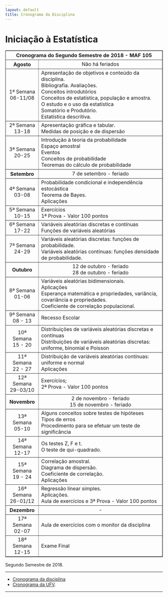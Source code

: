 ```yaml
---
layout: default
title: Cronograma da Disciplina
---
```


<h1 class="pageTitle">Iniciação à Estatística</h1>

<DIV align="center"><CENTER>
<TABLE border="1" cellpadding="5" cellspacing="0">

<tr>
    <th colspan="2" align="center">Cronograma do Segundo Semestre de 2018 - MAF 105</th>
</tr>

<tr>
    <TH>Agosto</TH>
    <td valign="center" align="center">Não há feriados </td>
</tr>

<tr>
<td valign="center" align="center"> 1ª Semana<BR>
06-11/08<BR>
         </td>  
          <td valign="center" align="left">  Apresentação de objetivos e conteúdo da disciplina.<BR>
  Bibliografia. Avaliações.<BR>
	Conceitos introdutórios<BR>
	Conceitos de estatística, população e amostra.<BR>
	O estudo e o uso da estatística<BR>
	Somatório e Produtório.<BR>
	Estatística descritiva.<BR>
  </td>
</tr>
  
<tr>
 <td valign="center" align="center"> 2ª Semana<BR>
 13-18<BR>
 </td>  
 <td valign="center" align="left"> 	Apresentação gráfica e tabular.<BR>
	Medidas de posição e de dispersão<BR>
  </td>
</tr>
 
<tr>
 <td valign="center" align="center"> 3ª Semana<BR>
 20-25<BR>
 </td>  
 <td valign="center" align="left"> 	Introdução à teoria da probabilidade<BR>
 Espaço amostral<BR>
 Eventos<BR>
 Conceitos de probabilidade<BR>
 Teoremas do cálculo de probabilidade<BR>
 </td>
</tr>

<tr>
 <TH>Setembro</TH> 
 <td valign="center" align="center"> 7 de setembro - feriado </td>
</tr>

<tr>
 <td valign="center" align="center"> 4ª Semana<BR>
 03-08<BR>
 </td>  
 <td valign="center" align="left"> 	Probabilidade condicional e independência estocástica<BR>
 Teorema de Bayes.<BR>
 Aplicações<BR>
 </td>
</tr>

<tr>
 <td valign="center" align="center"> 5ª Semana<BR>
 10-15<BR>
 </td>  
 <td valign="center" align="left"> 	Exercícios<BR>
 1ª Prova - Valor 100 pontos <BR>
 </td>
</tr>

<tr>
 <td valign="center" align="center"> 6ª Semana<BR>
 17-22<BR>
 </td>  
 <td valign="center" align="left"> Variáveis aleatórias discretas e contínuas<BR>
 Funções de variáveis aleatórias <BR>
 </td>
</tr>

<tr>
 <td valign="center" align="center"> 7ª Semana<BR>
 24-29<BR>
 </td>  
 <td valign="center" align="left"> Variáveis aleatórias discretas: funções de probabilidade.<BR>
 Variáveis aleatórias contínuas: funções densidade de probabilidade. <BR>
 </td>
</tr>

<tr>
 <TH>Outubro</TH>
 <td valign="center" align="center"> 12 de outubro - feriado<BR>
 28 de outubro - feriado <BR>
 </td>
</tr>

<tr>
 <td valign="center" align="center"> 8ª Semana<BR>
 01-06 <BR>
 </td>  
 <td valign="center" align="left">  Variáveis aleatórias bidimensionais.<BR>
 Aplicações<BR>
 Esperança matemática e propriedades, variância, covariância e propriedades.<BR>
 Coeficiente de correlação populacional.<BR>
 </td>
</tr>

<tr>
 <td valign="center" align="center"> 9ª Semana<BR>
 08 - 13 <BR>
 </td>  
 <td valign="center" align="left"> Recesso Escolar
 </td>
</tr>

<tr>
 <td valign="center" align="center"> 10ª Semana<BR>
 15 - 20<BR>
 </td>  
 <td valign="center" align="left"> 	Distribuições de variáveis aleatórias discretas e contínuas<BR>
 Distribuições de variáveis aleatórias discretas: uniforme, binomial e Poisson <BR>
 </td>
</tr>

<tr>
 <td valign="center" align="center"> 11ª Semana<BR>
 22 - 27 <BR>
 </td>  
 <td valign="center" align="left"> 	Distribuição de variáveis aleatórias contínuas: uniforme e normal<BR>
 Aplicações <BR>
 </td>
</tr>

<tr>
 <td valign="center" align="center"> 12ª Semana<BR>
 29-03/10<BR>
 </td>  
 <td valign="center" align="left"> 	Exercícios;<BR>
 2ª Prova - Valor 100 pontos <BR>
 </td>
</tr>

<tr>
    <TH>Novembro</TH>
    <td valign="center" align="center">2 de novembro - feriado<BR>
	15 de novembro - feriado <BR>
 </td>
</tr>

<tr>
 <td valign="center" align="center"> 13ª Semana<BR>
 05-10 <BR>
 </td>  
 <td valign="center" align="left"> 	Alguns conceitos sobre testes de hipóteses<BR>
 Tipos de erros<BR>
 Procedimento para se efetuar um teste de significância<BR>
 </td>
</tr>    

<tr>
 <td valign="center" align="center"> 14ª Semana<BR>
 12-17<BR>
 </td>  
 <td valign="center" align="left"> 	Os testes Z, F e t.<BR>
 O teste de qui-quadrado. <BR>
 </td>
</tr>    

<tr>
 <td valign="center" align="center"> 15ª Semana<BR>
 19 - 24<BR>
 </td>  
 <td valign="center" align="left"> 	Correlação amostral.<BR>
 Diagrama de dispersão.<BR>
 Coeficiente de correlação.<BR>
 Aplicações <BR>
 </td>
</tr> 

<tr>
 <td valign="center" align="center"> 16ª Semana<BR>
 26-01/12<BR>
 </td>  
 <td valign="center" align="left"> 	Regressão linear simples.<BR>
 Aplicações.<BR>
 Aula de exercícios e 3ª Prova - Valor 100 pontos<BR>
 </td>
</tr>

<tr>
 <TH>Dezembro</TH>
 <td valign="center" align="center"> - </td>
</tr>

<tr>
 <td valign="center" align="center"> 17ª Semana<BR>
 02-07<BR>
 </td>  
 <td valign="center" align="left"> 	Aula de exercícios com o monitor da disciplina<BR>
 </td>
</tr>

<tr>
 <td valign="center" align="center"> 18ª Semana<BR>
 12-15<BR>
 </td>  
 <td valign="center" align="left"> 	Exame Final
 </td>
</tr>
</TABLE>
</CENTER></DIV>

<p class="intro">Segundo Semestre de 2018.</p>

---

* [Cronograma da disciplina][MAF105] 
* [Cronograma da UFV][UFV-gh].

---

[UFV-gh]:https://rawgit.com/maf105/maf105.github.io/master/Cronogramas/Calendario-S2-2018.pdf
[MAF105]:https://rawgit.com/maf105/maf105.github.io/master/Cronogramas/MAF105_2018_II.pdf
